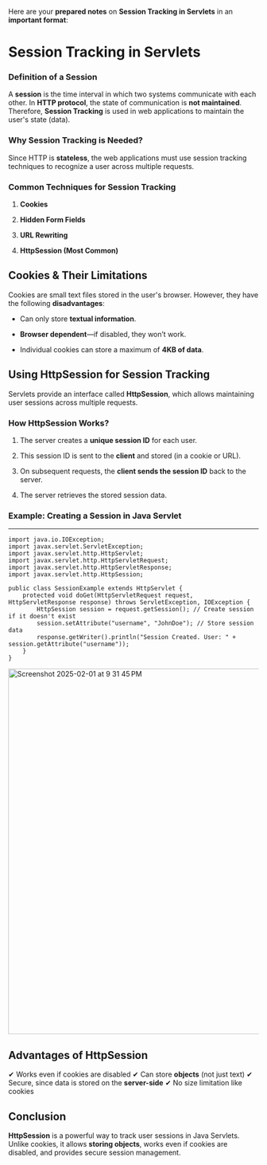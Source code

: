 Here are your **prepared notes** on **Session Tracking in Servlets** in an **important format**:

**Session Tracking in Servlets**
================================

### **Definition of a Session**

A **session** is the time interval in which two systems communicate with each other. In **HTTP protocol**, the state of communication is **not maintained**. Therefore, **Session Tracking** is used in web applications to maintain the user's state (data).

### **Why Session Tracking is Needed?**

Since HTTP is **stateless**, the web applications must use session tracking techniques to recognize a user across multiple requests.

### **Common Techniques for Session Tracking**

1.  **Cookies**
    
2.  **Hidden Form Fields**
    
3.  **URL Rewriting**
    
4.  **HttpSession (Most Common)**
    

**Cookies & Their Limitations**
-------------------------------

Cookies are small text files stored in the user's browser. However, they have the following **disadvantages**:

*   Can only store **textual information**.
    
*   **Browser dependent**—if disabled, they won’t work.
    
*   Individual cookies can store a maximum of **4KB of data**.
    

**Using HttpSession for Session Tracking**
------------------------------------------

Servlets provide an interface called **HttpSession**, which allows maintaining user sessions across multiple requests.

### **How HttpSession Works?**

1.  The server creates a **unique session ID** for each user.
    
2.  This session ID is sent to the **client** and stored (in a cookie or URL).
    
3.  On subsequent requests, the **client sends the session ID** back to the server.
    
4.  The server retrieves the stored session data.
    

### **Example: Creating a Session in Java Servlet**

  
----------------------------------------

```
import java.io.IOException;
import javax.servlet.ServletException;
import javax.servlet.http.HttpServlet;
import javax.servlet.http.HttpServletRequest;
import javax.servlet.http.HttpServletResponse;
import javax.servlet.http.HttpSession;

public class SessionExample extends HttpServlet {
    protected void doGet(HttpServletRequest request, HttpServletResponse response) throws ServletException, IOException {
        HttpSession session = request.getSession(); // Create session if it doesn't exist
        session.setAttribute("username", "JohnDoe"); // Store session data
        response.getWriter().println("Session Created. User: " + session.getAttribute("username"));
    }
}
```

<img width="734" alt="Screenshot 2025-02-01 at 9 31 45 PM" src="https://github.com/user-attachments/assets/36828346-1ed5-4d08-b3a5-5528c224dcc1" />


**Advantages of HttpSession**
-----------------------------

✔ Works even if cookies are disabled
✔ Can store **objects** (not just text)
✔ Secure, since data is stored on the **server-side**
✔ No size limitation like cookies

**Conclusion**
--------------

**HttpSession** is a powerful way to track user sessions in Java Servlets. Unlike cookies, it allows **storing objects**, works even if cookies are disabled, and provides secure session management.

